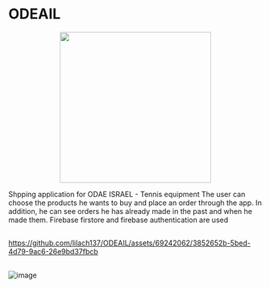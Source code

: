 # ODEAIL

<p align="center"><img src="" height="300" width="300"></p>

Shpping application for ODAE ISRAEL - Tennis equipment
The user can choose the products he wants to buy and place an order through the app.
In addition, he can see orders he has already made in the past and when he made them.
Firebase firstore and firebase authentication are used
 ##

https://github.com/lilach137/ODEAIL/assets/69242062/3852652b-5bed-4d79-9ac6-26e9bd37fbcb

 ##
 
![image](https://github.com/lilach137/ODEAIL/assets/69242062/868a89b4-d434-4b6f-a033-b120edffb39c)
